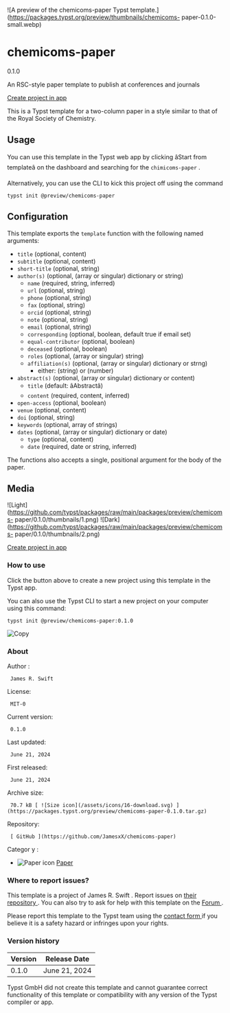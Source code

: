![A preview of the chemicoms-paper Typst
template.](https://packages.typst.org/preview/thumbnails/chemicoms-
paper-0.1.0-small.webp)

#  chemicoms-paper

0.1.0

An RSC-style paper template to publish at conferences and journals

[ Create project in app ](/app?template=chemicoms-paper&version=0.1.0)

This is a Typst template for a two-column paper in a style similar to that of
the Royal Society of Chemistry.

##  Usage

You can use this template in the Typst web app by clicking âStart from
templateâ on the dashboard and searching for the ` chimicoms-paper ` .

Alternatively, you can use the CLI to kick this project off using the command

    
    
    typst init @preview/chemicoms-paper
    

##  Configuration

This template exports the ` template ` function with the following named
arguments:

  * ` title ` (optional, content) 
  * ` subtitle ` (optional, content) 
  * ` short-title ` (optional, string) 
  * ` author(s) ` (optional, (array or singular) dictionary or string) 
    * ` name ` (required, string, inferred) 
    * ` url ` (optional, string) 
    * ` phone ` (optional, string) 
    * ` fax ` (optional, string) 
    * ` orcid ` (optional, string) 
    * ` note ` (optional, string) 
    * ` email ` (optional, string) 
    * ` corresponding ` (optional, boolean, default true if email set) 
    * ` equal-contributor ` (optional, boolean) 
    * ` deceased ` (optional, boolean) 
    * ` roles ` (optional, (array or singular) string) 
    * ` affiliation(s) ` (optional, (array or singular) dictionary or strng) 
      * either: (string) or (number) 
  * ` abstract(s) ` (optional, (array or singular) dictionary or content) 
    * ` title ` (default: âAbstractâ) 
    * ` content ` (required, content, inferred) 
  * ` open-access ` (optional, boolean) 
  * ` venue ` (optional, content) 
  * ` doi ` (optional, string) 
  * ` keywords ` (optional, array of strings) 
  * ` dates ` (optional, (array or singular) dictionary or date) 
    * ` type ` (optional, content) 
    * ` date ` (required, date or string, inferred) 

The functions also accepts a single, positional argument for the body of the
paper.

##  Media

![Light](https://github.com/typst/packages/raw/main/packages/preview/chemicoms-
paper/0.1.0/thumbnails/1.png)
![Dark](https://github.com/typst/packages/raw/main/packages/preview/chemicoms-
paper/0.1.0/thumbnails/2.png)

[ Create project in app ](/app?template=chemicoms-paper&version=0.1.0)

###  How to use

Click the button above to create a new project using this template in the
Typst app.

You can also use the Typst CLI to start a new project on your computer using
this command:

    
    
    typst init @preview/chemicoms-paper:0.1.0

![Copy](/assets/icons/16-copy.svg)

###  About

Author  :

     James R. Swift 
License:

     MIT-0 
Current version:

     0.1.0 
Last updated:

     June 21, 2024 
First released:

     June 21, 2024 
Archive size:

     70.7 kB [ ![Size icon](/assets/icons/16-download.svg) ](https://packages.typst.org/preview/chemicoms-paper-0.1.0.tar.gz)
Repository:

     [ GitHub ](https://github.com/JamesxX/chemicoms-paper)
Categor  y  :

    

  * ![Paper icon](/assets/icons/16-atom.svg) [ Paper ](https://typst.app/universe/search/?category=paper)

###  Where to report issues?

This  template  is a project of  James R. Swift  .  Report issues on  [ their
repository ](https://github.com/JamesxX/chemicoms-paper) .  You can also try
to ask for help with this  template  on the  [ Forum
](https://forum.typst.app) .

Please report this  template  to the Typst team using the  [ contact form
](https://typst.app/contact) if you believe it is a safety hazard or infringes
upon your rights.

###  Version history

Version  |  Release Date   
---|---  
0.1.0  |  June 21, 2024   
  
Typst GmbH did not create this  template  and cannot guarantee correct
functionality of this  template  or compatibility with any version of the
Typst compiler or app.


